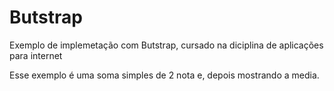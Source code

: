 # Butstrap

Exemplo de implemetação com Butstrap, cursado na diciplina de aplicações para internet

Esse exemplo é uma soma simples de 2 nota e, depois mostrando a media.
